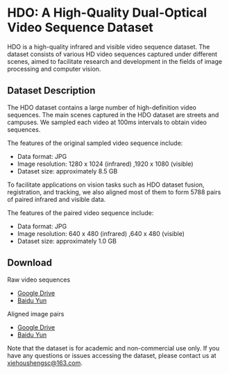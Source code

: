 # HDO: A High-Quality Dual-Optical Video Sequence Dataset

HDO is a high-quality infrared and visible video sequence dataset. The dataset consists of various HD video sequences captured under different scenes, aimed to facilitate research and development in the fields of image processing and computer vision.

## Dataset Description

The HDO dataset contains a large number of high-definition video sequences. The main scenes captured in the HDO dataset are streets and campuses. We sampled each video at 100ms intervals to obtain video sequences.

The features of the original sampled video sequence include:

- Data format: JPG
- Image resolution: 1280 x 1024 (infrared) ,1920 x 1080 (visible)
- Dataset size: approximately 8.5 GB

To facilitate applications on vision tasks such as HDO dataset fusion, registration, and tracking, we also aligned most of them to form 5788 pairs of paired infrared and visible data.

The features of the paired video sequence include:

- Data format: JPG
- Image resolution: 640 x 480 (infrared) ,640 x 480 (visible)
- Dataset size: approximately 1.0 GB

## Download

Raw video sequences 
- [Google Drive](https://drive.google.com/drive/folders/1rN5o903LXiIq54IvgxGLJnfb_f1jtoMt?usp=share_link)
- [Baidu Yun](https://pan.baidu.com/s/1JsTUKBpYEBMip7f3UH37jw?pwd=63ed)

Aligned image pairs 
- [Google Drive](https://drive.google.com/drive/folders/1Pzoai_ZzaHOF12AOGqmEZBg6bWq8t-cA?usp=share_link)
- [Baidu Yun](https://pan.baidu.com/s/1zVRwyra9cO79YdOQJyREsA?pwd=ocat)

Note that the dataset is for academic and non-commercial use only. If you have any questions or issues accessing the dataset, please contact us at xiehoushengsc@163.com.
